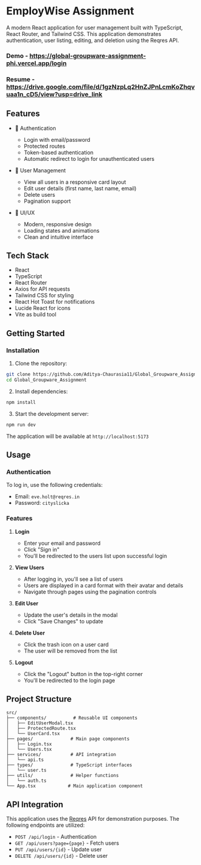 # EmployWise Assignment

A modern React application for user management built with TypeScript, React Router, and Tailwind CSS. This application demonstrates authentication, user listing, editing, and deletion using the Reqres API.

### Demo - https://global-groupware-assignment-phi.vercel.app/login
### Resume - https://drive.google.com/file/d/1gzNzpLq2HnZJPnLcmKoZhqvuaa1n_cD5/view?usp=drive_link


## Features

- 🔐 Authentication
  - Login with email/password
  - Protected routes
  - Token-based authentication
  - Automatic redirect to login for unauthenticated users

- 👥 User Management
  - View all users in a responsive card layout
  - Edit user details (first name, last name, email)
  - Delete users
  - Pagination support

- 🎨 UI/UX
  - Modern, responsive design
  - Loading states and animations
  - Clean and intuitive interface

## Tech Stack

- React 
- TypeScript
- React Router 
- Axios for API requests
- Tailwind CSS for styling
- React Hot Toast for notifications
- Lucide React for icons
- Vite as build tool

## Getting Started


### Installation

1. Clone the repository:
```bash
git clone https://github.com/Aditya-Chaurasia11/Global_Groupware_Assignment.git
cd Global_Groupware_Assignment
```

2. Install dependencies:
```bash
npm install
```

3. Start the development server:
```bash
npm run dev
```

The application will be available at `http://localhost:5173`

## Usage

### Authentication

To log in, use the following credentials:
- Email: `eve.holt@reqres.in`
- Password: `cityslicka`

### Features

1. **Login**
   - Enter your email and password
   - Click "Sign in"
   - You'll be redirected to the users list upon successful login

2. **View Users**
   - After logging in, you'll see a list of users
   - Users are displayed in a card format with their avatar and details
   - Navigate through pages using the pagination controls

3. **Edit User**
   - Update the user's details in the modal
   - Click "Save Changes" to update

4. **Delete User**
   - Click the trash icon on a user card
   - The user will be removed from the list

5. **Logout**
   - Click the "Logout" button in the top-right corner
   - You'll be redirected to the login page

## Project Structure

```
src/
├── components/          # Reusable UI components
│   ├── EditUserModal.tsx
│   ├── ProtectedRoute.tsx
│   └── UserCard.tsx
├── pages/              # Main page components
│   ├── Login.tsx
│   └── Users.tsx
├── services/           # API integration
│   └── api.ts
├── types/              # TypeScript interfaces
│   └── user.ts
├── utils/              # Helper functions
│   └── auth.ts
└── App.tsx            # Main application component
```

## API Integration

This application uses the [Reqres](https://reqres.in/) API for demonstration purposes. The following endpoints are utilized:

- `POST /api/login` - Authentication
- `GET /api/users?page={page}` - Fetch users
- `PUT /api/users/{id}` - Update user
- `DELETE /api/users/{id}` - Delete user
